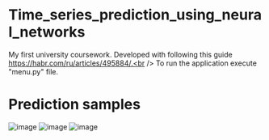 # Time_series_prediction_using_neural_networks
My first university coursework.
Developed with following this guide https://habr.com/ru/articles/495884/.<br />
To run the application execute "menu.py" file.
# Prediction samples
![image](https://user-images.githubusercontent.com/35616551/236783229-a55c8aa5-b2c3-458c-8a1b-2062eb3216b4.png)
![image](https://user-images.githubusercontent.com/35616551/236783336-56b9a312-750b-4744-b74b-2003b963e4df.png)
![image](https://user-images.githubusercontent.com/35616551/236783397-c289c047-723a-4b99-b670-2c3a163a2dee.png)


